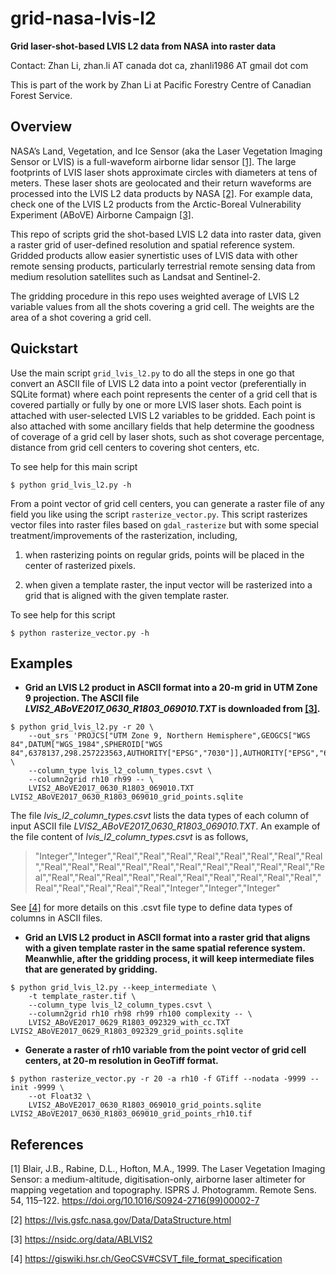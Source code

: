 # grid-nasa-lvis-l2
**Grid laser-shot-based LVIS L2 data from NASA into raster data**

Contact: Zhan Li, zhan.li AT canada dot ca, zhanli1986 AT gmail dot com

This is part of the work by Zhan Li at Pacific Forestry Centre of Canadian
Forest Service. 

## Overview
NASA’s Land, Vegetation, and Ice Sensor (aka the Laser Vegetation Imaging
Sensor or LVIS) is a full-waveform airborne lidar sensor [[1]](#1). The large
footprints of LVIS laser shots approximate circles with diameters at tens of
meters. These laser shots are geolocated and their return waveforms are
processed into the LVIS L2 data products by NASA [[2]](#2). For example data,
check one of the LVIS L2 products from the Arctic-Boreal Vulnerability
Experiment (ABoVE) Airborne Campaign [[3]](#3). 

This repo of scripts grid the shot-based LVIS L2 data into raster data, given a
raster grid of user-defined resolution and spatial reference system. Gridded
products allow easier synertistic uses of LVIS data with other remote sensing
products, particularly terrestrial remote sensing data from medium resolution
satellites such as Landsat and Sentinel-2.

The gridding procedure in this repo uses weighted average of LVIS L2 variable
values from all the shots covering a grid cell. The weights are the area of a
shot covering a grid cell. 

## Quickstart
Use the main script `grid_lvis_l2.py` to do all the steps in one go that
convert an ASCII file of LVIS L2 data into a point vector (preferentially in
SQLite format) where each point represents the center of a grid cell that is
covered partially or fully by one or more LVIS laser shots. Each point is
attached with user-selected LVIS L2 variables to be gridded. Each point is also
attached with some ancillary fields that help determine the goodness of
coverage of a grid cell by laser shots, such as shot coverage percentage,
distance from grid cell centers to covering shot centers, etc.

To see help for this main script

``` 
$ python grid_lvis_l2.py -h 
```

From a point vector of grid cell centers, you can generate a raster file of any
field you like using the script `rasterize_vector.py`. This script rasterizes
vector files into raster files based on `gdal_rasterize` but with some special
treatment/improvements of the rasterization, including, 

1. when rasterizing points on regular grids, points will be placed in the
   center of rasterized pixels.

2. when given a template raster, the input vector will be rasterized into a
   grid that is aligned with the given template raster.

To see help for this script
```
$ python rasterize_vector.py -h
```

## Examples
* **Grid an LVIS L2 product in ASCII format into a 20-m grid in UTM Zone 9
  projection. The ASCII file *LVIS2_ABoVE2017_0630_R1803_069010.TXT* is
downloaded from [[3]](#3).**

```
$ python grid_lvis_l2.py -r 20 \
	--out_srs 'PROJCS["UTM Zone 9, Northern Hemisphere",GEOGCS["WGS 84",DATUM["WGS_1984",SPHEROID["WGS 84",6378137,298.257223563,AUTHORITY["EPSG","7030"]],AUTHORITY["EPSG","6326"]],PRIMEM["Greenwich",0,AUTHORITY["EPSG","8901"]],UNIT["degree",0.0174532925199433,AUTHORITY["EPSG","9122"]],AUTHORITY["EPSG","4326"]],PROJECTION["Transverse_Mercator"],PARAMETER["latitude_of_origin",0],PARAMETER["central_meridian",-129],PARAMETER["scale_factor",0.9996],PARAMETER["false_easting",500000],PARAMETER["false_northing",0],UNIT["Meter",1]]' \
	--column_type lvis_l2_column_types.csvt \
	--column2grid rh10 rh99 -- \
	LVIS2_ABoVE2017_0630_R1803_069010.TXT LVIS2_ABoVE2017_0630_R1803_069010_grid_points.sqlite
```

The file *lvis_l2_column_types.csvt* lists the data types of each column of input ASCII file *LVIS2_ABoVE2017_0630_R1803_069010.TXT*. An example of the file content of *lvis_l2_column_types.csvt* is as follows, 

> "Integer","Integer","Real","Real","Real","Real","Real","Real","Real","Real","Real","Real","Real","Real","Real","Real","Real","Real","Real","Real","Real","Real","Real","Real","Real","Real","Real","Real","Real","Real","Real","Real","Real","Real","Real","Real","Integer","Integer","Integer"

See [[4]](#4) for more details on this .csvt file type to define data types of columns in ASCII files.

* **Grid an LVIS L2 product in ASCII format into a raster grid that aligns with
  a given template raster in the same spatial reference system. Meanwhlie,
after the gridding process, it will keep intermediate files that are generated
by gridding.** 


```
$ python grid_lvis_l2.py --keep_intermediate \
	-t template_raster.tif \
	--column_type lvis_l2_column_types.csvt \
	--column2grid rh10 rh98 rh99 rh100 complexity -- \
	LVIS2_ABoVE2017_0629_R1803_092329_with_cc.TXT LVIS2_ABoVE2017_0629_R1803_092329_grid_points.sqlite
```

* **Generate a raster of rh10 variable from the point vector of grid cell
  centers, at 20-m resolution in GeoTiff format.**

```
$ python rasterize_vector.py -r 20 -a rh10 -f GTiff --nodata -9999 --init -9999 \
	--ot Float32 \
	LVIS2_ABoVE2017_0630_R1803_069010_grid_points.sqlite LVIS2_ABoVE2017_0630_R1803_069010_grid_points_rh10.tif
```


## References
<a id="1">[1]</a> Blair, J.B., Rabine, D.L., Hofton, M.A., 1999. The Laser Vegetation Imaging Sensor: a medium-altitude, digitisation-only, airborne laser altimeter for mapping vegetation and topography. ISPRS J. Photogramm. Remote Sens. 54, 115–122. https://doi.org/10.1016/S0924-2716(99)00002-7

<a id="2">[2]</a> https://lvis.gsfc.nasa.gov/Data/DataStructure.html

<a id="3">[3]</a> https://nsidc.org/data/ABLVIS2

<a id="4">[4]</a> https://giswiki.hsr.ch/GeoCSV#CSVT_file_format_specification
